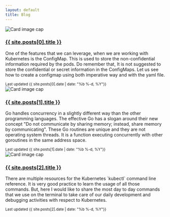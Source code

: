 ```yaml
---
layout: default
title: Blog
---
```


<div class="card-deck">
  <div class="card">
    <img class="card-img-top" src="{{ site.posts[0].related_image }}" alt="Card image cap">
    <div class="card-body">
      <h3 class="card-title"><a href="{{ site.posts[0].url }}" class="custom-card stretched-link">{{ site.posts[0].title }}</a></h3>
      <p class="card-text font-read-text-custom">One of the features that we can leverage, when we are working with Kubernetes is the ConfigMap. This is used to store the non-confidential information required by the pods. Do remember that, It is not suggested to store the confidential or secret information in the ConfigMaps. Let us see how to create a configmap using both imperative way and with the yaml file.</p>
    </div>
    <div class="card-footer">
      <small class="text-muted">Last updated {{ site.posts[0].date | date: "%b %-d, %Y"}}</small>
    </div>
  </div>
  
  
  <div class="card">
    <img class="card-img-top" src="{{ site.posts[1].related_image }}" alt="Card image cap">
    <div class="card-body">
      <h3 class="card-title"><a href="{{ site.posts[1].url }}" class="custom-card stretched-link">{{ site.posts[1].title }}</a></h3>
      <p class="card-text font-read-text-custom">Go handles concurrency in a slightly different way than the other programming languages. The effective Go has a slogan around their new concept "Do not communicate by sharing memory; instead, share memory by communicating". These Go routines are unique and they are not operating system threads. It is a function executing concurrently with other goroutines in the same address space.</p>
    </div>
    <div class="card-footer">
      <small class="text-muted">Last updated {{ site.posts[1].date | date: "%b %-d, %Y"}}</small>
    </div>
  </div>
  
  <div class="card">
    <img class="card-img-top" src="{{ site.posts[2].related_image }}" alt="Card image cap">
    <div class="card-body">
      <h3 class="card-title"><a href="{{ site.posts[2].url }}" class="custom-card stretched-link">{{ site.posts[2].title }}</a></h3>
      <p class="card-text font-read-text-custom">There are multiple resources for the Kubernetes `kubectl` command line reference. It is very good practice to learn the usage of all those commands. But, here I would like to share the most day to day commands that we use on the terminal to take care of our daily development and debugging activities with respect to Kubernetes.</p>
    </div>
    <div class="card-footer">
      <small class="text-muted">Last updated {{ site.posts[2].date | date: "%b %-d, %Y"}}</small>
    </div>
  </div>
  
</div>

<div>
&nbsp;
<!-- You can place your ad here-->
<div>

<div class="card-deck">
  <!--
  <div class="card">
    <img class="card-img-top" src="{{ site.posts[3].related_image }}" alt="Card image cap">
    <div class="card-body">
      <h3 class="card-title"><a href="{{ site.posts[3].url }}" class="custom-card stretched-link">{{ site.posts[3].title }}</a></h3>
      <p class="card-text font-read-text-custom">A typical routine of a developer is code, build, unit test, and deploy. Most of the time, developers do all these tasks in their local first and once everything is fine then they move to the next state. This will be a very much repeated process when we work on a microservices architecture. From my experience, If I can list out a typical list of tasks for a go language-based microservice. Those are</p>
    </div>
    <div class="card-footer">
      <small class="text-muted">Last updated {{ site.posts[3].date | date: "%b %-d, %Y"}}</small>
    </div>
  </div>
  -->
</div>